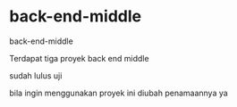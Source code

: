 # back-end-middle
back-end-middle

Terdapat tiga proyek back end middle

sudah lulus uji

bila ingin menggunakan proyek ini diubah penamaannya ya
